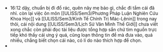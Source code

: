 - 16:12 dậy, chuẩn bị đi đổ rác, quên nãy mẹ bảo gì, chắc đi tắm cái đã nhỉ. còn lại việc ôn môn [[ULISS/Sem3/Phương Pháp Luận Nghiên Cứu Khoa Học]] và [[ULISS/Sem3/Kinh Tế Chính Trị Mác-Lênin]] trong nay thôi, cái nội dung [[ULISS/Sem3/Lịch Sử Văn Minh Thế Giới]] chưa viết xong chắc còn phải đọc tài liệu được tổng hợp sắn chứ tìm nguồn trực tiếp khó thấy cái ưng ý quá, cũng loạn thông tin để mà đưa vào, quá nhiều, chẳng biết chọn cái nào, có lí do nào thích hợp để chọn.
-